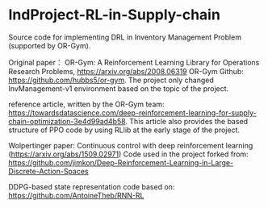 # IndProject-RL-in-Supply-chain

Source code for implementing DRL in Inventory Management Problem (supported by OR-Gym). 

Original paper： OR-Gym: A Reinforcement Learning Library for Operations Research Problems, https://arxiv.org/abs/2008.06319
OR-Gym Github: https://github.com/hubbs5/or-gym. The project only changed InvManagement-v1 environment based on the topic of the project.

reference article, written by the OR-Gym team: https://towardsdatascience.com/deep-reinforcement-learning-for-supply-chain-optimization-3e4d99ad4b58. This article also provides the based structure of PPO code by using RLlib at the early stage of the project.

Wolpertinger paper: Continuous control with deep reinforcement learning (https://arxiv.org/abs/1509.02971)
Code used in the project forked from: https://github.com/jimkon/Deep-Reinforcement-Learning-in-Large-Discrete-Action-Spaces

DDPG-based state representation code based on: https://github.com/AntoineTheb/RNN-RL
